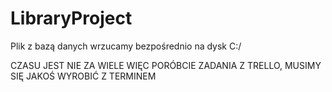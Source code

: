 # LibraryProject
Plik z bazą danych wrzucamy bezpośrednio na dysk C:/

CZASU JEST NIE ZA WIELE WIĘC PORÓBCIE ZADANIA Z TRELLO,
MUSIMY SIĘ JAKOŚ WYROBIĆ Z TERMINEM
